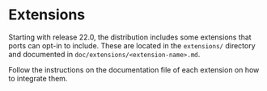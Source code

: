 # Extensions

Starting with release 22.0, the distribution includes some extensions that
ports can opt-in to include. These are located in the `extensions/` directory
and documented in `doc/extensions/<extension-name>.md`.

Follow the instructions on the documentation file of each extension
on how to integrate them.
